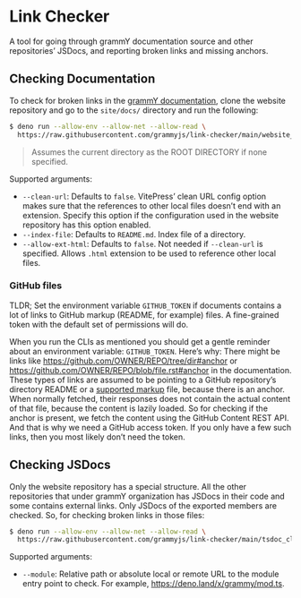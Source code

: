 # Link Checker

A tool for going through grammY documentation source and other repositories’ JSDocs, and reporting broken links and missing
anchors.

## Checking Documentation

To check for broken links in the [grammY documentation](https://github.com/grammyjs/website), clone the website repository and go
to the `site/docs/` directory and run the following:

```sh
$ deno run --allow-env --allow-net --allow-read \
  https://raw.githubusercontent.com/grammyjs/link-checker/main/website_cli.ts [ROOT DIRECTORY]
```

> Assumes the current directory as the ROOT DIRECTORY if none specified.

Supported arguments:

- `--clean-url`: Defaults to `false`. VitePress’ clean URL config option makes sure that the references to other local files
  doesn’t end with an extension. Specify this option if the configuration used in the website repository has this option enabled.
- `--index-file`: Defaults to `README.md`. Index file of a directory.
- `--allow-ext-html`: Defaults to `false`. Not needed if `--clean-url` is specified. Allows `.html` extension to be used to
  reference other local files.

### GitHub files

TLDR; Set the environment variable `GITHUB_TOKEN` if documents contains a lot of links to GitHub markup (README, for example)
files. A fine-grained token with the default set of permissions will do.

When you run the CLIs as mentioned you should get a gentle reminder about an environment variable: `GITHUB_TOKEN`. Here’s why:
There might be links like https://github.com/OWNER/REPO/tree/dir#anchor or https://github.com/OWNER/REPO/blob/file.rst#anchor in
the documentation. These types of links are assumed to be pointing to a GitHub repository’s directory README or a
[supported markup](https://github.com/github/markup/blob/master/README.md#markups) file, because there is an anchor. When normally
fetched, their responses does not contain the actual content of that file, because the content is lazily loaded. So for checking
if the anchor is present, we fetch the content using the GitHub Content REST API. And that is why we need a GitHub access token.
If you only have a few such links, then you most likely don’t need the token.

## Checking JSDocs

Only the website repository has a special structure. All the other repositories that under grammY organization has JSDocs in their
code and some contains external links. Only JSDocs of the exported members are checked. So, for checking broken links in those
files:

```sh
$ deno run --allow-env --allow-net --allow-read \
  https://raw.githubusercontent.com/grammyjs/link-checker/main/tsdoc_cli.ts --module <MODULE>
```

Supported arguments:

- `--module`: Relative path or absolute local or remote URL to the module entry point to check. For example,
  https://deno.land/x/grammy/mod.ts.
